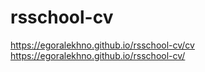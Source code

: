 # rsschool-cv
https://egoralekhno.github.io/rsschool-cv/cv
https://egoralekhno.github.io/rsschool-cv/
